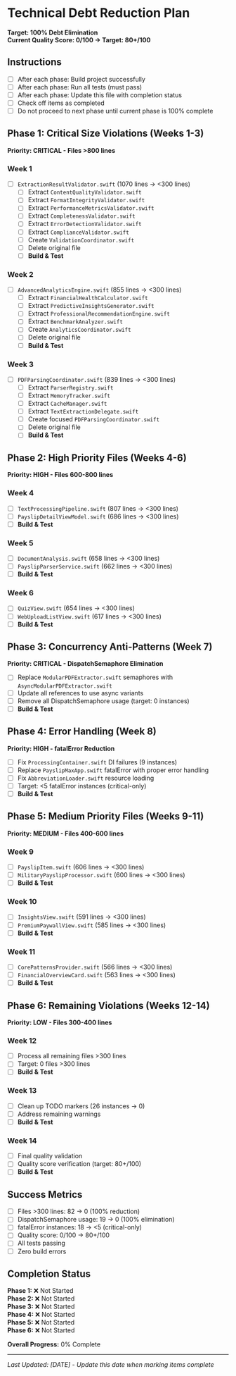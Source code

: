# Technical Debt Reduction Plan
**Target: 100% Debt Elimination**  
**Current Quality Score: 0/100 → Target: 80+/100**

## Instructions
- [ ] After each phase: Build project successfully
- [ ] After each phase: Run all tests (must pass)
- [ ] After each phase: Update this file with completion status
- [ ] Check off items as completed
- [ ] Do not proceed to next phase until current phase is 100% complete

## Phase 1: Critical Size Violations (Weeks 1-3)
**Priority: CRITICAL - Files >800 lines**

### Week 1
- [ ] `ExtractionResultValidator.swift` (1070 lines → <300 lines)
  - [ ] Extract `ContentQualityValidator.swift`
  - [ ] Extract `FormatIntegrityValidator.swift` 
  - [ ] Extract `PerformanceMetricsValidator.swift`
  - [ ] Extract `CompletenessValidator.swift`
  - [ ] Extract `ErrorDetectionValidator.swift`
  - [ ] Extract `ComplianceValidator.swift`
  - [ ] Create `ValidationCoordinator.swift`
  - [ ] Delete original file
  - [ ] **Build & Test**

### Week 2
- [ ] `AdvancedAnalyticsEngine.swift` (855 lines → <300 lines)
  - [ ] Extract `FinancialHealthCalculator.swift`
  - [ ] Extract `PredictiveInsightsGenerator.swift`
  - [ ] Extract `ProfessionalRecommendationEngine.swift`
  - [ ] Extract `BenchmarkAnalyzer.swift`
  - [ ] Create `AnalyticsCoordinator.swift`
  - [ ] Delete original file
  - [ ] **Build & Test**

### Week 3
- [ ] `PDFParsingCoordinator.swift` (839 lines → <300 lines)
  - [ ] Extract `ParserRegistry.swift`
  - [ ] Extract `MemoryTracker.swift`
  - [ ] Extract `CacheManager.swift`
  - [ ] Extract `TextExtractionDelegate.swift`
  - [ ] Create focused `PDFParsingCoordinator.swift`
  - [ ] Delete original file
  - [ ] **Build & Test**

## Phase 2: High Priority Files (Weeks 4-6)
**Priority: HIGH - Files 600-800 lines**

### Week 4
- [ ] `TextProcessingPipeline.swift` (807 lines → <300 lines)
- [ ] `PayslipDetailViewModel.swift` (686 lines → <300 lines)
- [ ] **Build & Test**

### Week 5
- [ ] `DocumentAnalysis.swift` (658 lines → <300 lines)
- [ ] `PayslipParserService.swift` (662 lines → <300 lines)
- [ ] **Build & Test**

### Week 6
- [ ] `QuizView.swift` (654 lines → <300 lines)
- [ ] `WebUploadListView.swift` (617 lines → <300 lines)
- [ ] **Build & Test**

## Phase 3: Concurrency Anti-Patterns (Week 7)
**Priority: CRITICAL - DispatchSemaphore Elimination**

- [ ] Replace `ModularPDFExtractor.swift` semaphores with `AsyncModularPDFExtractor.swift`
- [ ] Update all references to use async variants
- [ ] Remove all DispatchSemaphore usage (target: 0 instances)
- [ ] **Build & Test**

## Phase 4: Error Handling (Week 8)
**Priority: HIGH - fatalError Reduction**

- [ ] Fix `ProcessingContainer.swift` DI failures (9 instances)
- [ ] Replace `PayslipMaxApp.swift` fatalError with proper error handling
- [ ] Fix `AbbreviationLoader.swift` resource loading
- [ ] Target: <5 fatalError instances (critical-only)
- [ ] **Build & Test**

## Phase 5: Medium Priority Files (Weeks 9-11)
**Priority: MEDIUM - Files 400-600 lines**

### Week 9
- [ ] `PayslipItem.swift` (606 lines → <300 lines)
- [ ] `MilitaryPayslipProcessor.swift` (600 lines → <300 lines)
- [ ] **Build & Test**

### Week 10
- [ ] `InsightsView.swift` (591 lines → <300 lines)
- [ ] `PremiumPaywallView.swift` (585 lines → <300 lines)
- [ ] **Build & Test**

### Week 11
- [ ] `CorePatternsProvider.swift` (566 lines → <300 lines)
- [ ] `FinancialOverviewCard.swift` (563 lines → <300 lines)
- [ ] **Build & Test**

## Phase 6: Remaining Violations (Weeks 12-14)
**Priority: LOW - Files 300-400 lines**

### Week 12
- [ ] Process all remaining files >300 lines
- [ ] Target: 0 files >300 lines
- [ ] **Build & Test**

### Week 13
- [ ] Clean up TODO markers (26 instances → 0)
- [ ] Address remaining warnings
- [ ] **Build & Test**

### Week 14
- [ ] Final quality validation
- [ ] Quality score verification (target: 80+/100)
- [ ] **Build & Test**

## Success Metrics
- [ ] Files >300 lines: 82 → 0 (100% reduction)
- [ ] DispatchSemaphore usage: 19 → 0 (100% elimination)
- [ ] fatalError instances: 18 → <5 (critical-only)
- [ ] Quality score: 0/100 → 80+/100
- [ ] All tests passing
- [ ] Zero build errors

## Completion Status
**Phase 1:** ❌ Not Started  
**Phase 2:** ❌ Not Started  
**Phase 3:** ❌ Not Started  
**Phase 4:** ❌ Not Started  
**Phase 5:** ❌ Not Started  
**Phase 6:** ❌ Not Started  

**Overall Progress:** 0% Complete

---
*Last Updated: [DATE] - Update this date when marking items complete*
